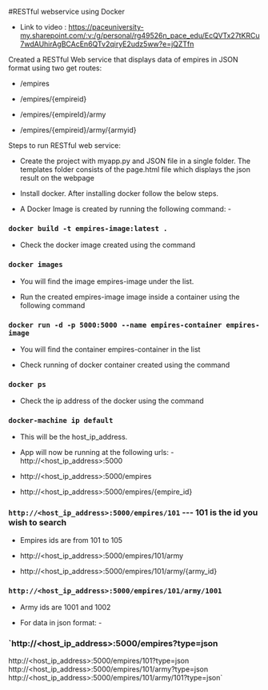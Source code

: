 #RESTful webservice using Docker

* Link to video : https://paceuniversity-my.sharepoint.com/:v:/g/personal/rg49526n_pace_edu/EcQVTx27tKRCu7wdAUhirAgBCAcEn6QTv2qiryE2udz5ww?e=jQZTfn

Created a RESTful Web service that displays data of empires in JSON format using two get routes: 
   
* /empires
   
* /empires/{empireid}

* /empires/{empireId}/army

* /empires/{empireid}/army/{armyid}
    
Steps to run RESTful web service:

* Create the project with myapp.py and JSON file in a single folder.
  The templates folder consists of the page.html file which displays the json result on the webpage
  
* Install docker. After installing docker follow the below steps.

* A Docker Image is created by running the following command: -
### `docker build -t empires-image:latest .`

* Check the docker image created using the command
### `docker images`

* You will find the image empires-image under the list.

* Run the created empires-image image inside a container using the following command
### `docker run -d -p 5000:5000 --name empires-container empires-image`

* You will find the container empires-container in the list

* Check running of docker container created using the command 
### `docker ps`

* Check the ip address of the docker using the command
### `docker-machine ip default`
* This will be the host_ip_address.

* App will now be running at the following urls: -
  http://<host_ip_address>:5000

* http://<host_ip_address>:5000/empires

* http://<host_ip_address>:5000/empires/{empire_id} 

### `http://<host_ip_address>:5000/empires/101` --- 101 is the id you wish to search

* Empires ids are from 101 to 105

* http://<host_ip_address>:5000/empires/101/army

* http://<host_ip_address>:5000/empires/101/army/{army_id}

### `http://<host_ip_address>:5000/empires/101/army/1001`

* Army ids are 1001 and 1002

* For data in json format: -

### `http://<host_ip_address>:5000/empires?type=json
http://<host_ip_address>:5000/empires/101?type=json
http://<host_ip_address>:5000/empires/101/army?type=json
http://<host_ip_address>:5000/empires/101/army/101?type=json`
